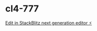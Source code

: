 # cl4-777

[Edit in StackBlitz next generation editor ⚡️](https://stackblitz.com/~/github.com/trasher001/cl4-777)